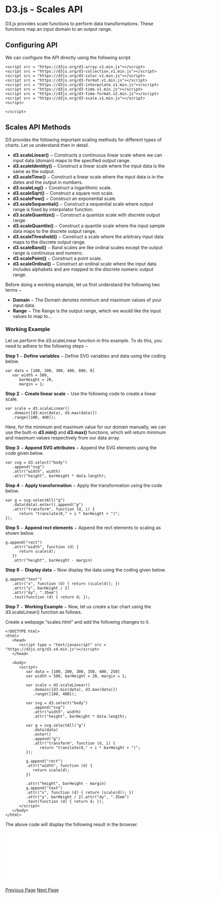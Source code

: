 # D3.js - Scales API
D3.js provides scale functions to perform data transformations. These functions map an input domain to an output range.

## Configuring API
We can configure the API directly using the following script.

```
<script src = "https://d3js.org/d3-array.v1.min.js"></script>
<script src = "https://d3js.org/d3-collection.v1.min.js"></script>
<script src = "https://d3js.org/d3-color.v1.min.js"></script>
<script src = "https://d3js.org/d3-format.v1.min.js"></script>
<script src = "https://d3js.org/d3-interpolate.v1.min.js"></script>
<script src = "https://d3js.org/d3-time.v1.min.js"></script>
<script src = "https://d3js.org/d3-time-format.v2.min.js"></script>
<script src = "https://d3js.org/d3-scale.v1.min.js"></script>
<script>

</script>
```
## Scales API Methods
D3 provides the following important scaling methods for different types of charts. Let us understand then in detail.

   * **d3.scaleLinear()** − Constructs a continuous linear scale where we can input data (domain) maps to the specified output range.
   * **d3.scaleIdentity()** − Construct a linear scale where the input data is the same as the output.
   * **d3.scaleTime()** − Construct a linear scale where the input data is in the dates and the output in numbers.
   * **d3.scaleLog()** − Construct a logarithmic scale.
   * **d3.scaleSqrt()** − Construct a square root scale.
   * **d3.scalePow()** − Construct an exponential scale.
   * **d3.scaleSequential()** − Construct a sequential scale where output range is fixed by interpolator function.
   * **d3.scaleQuantize()** − Construct a quantize scale with discrete output range.
   * **d3.scaleQuantile()** − Construct a quantile scale where the input sample data maps to the discrete output range.
   * **d3.scaleThreshold()** − Construct a scale where the arbitrary input data maps to the discrete output range.
   * **d3.scaleBand()** − Band scales are like ordinal scales except the output range is continuous and numeric.
   * **d3.scalePoint()** − Construct a point scale.
   * **d3.scaleOrdinal()** − Construct an ordinal scale where the input data includes alphabets and are mapped to the discrete numeric output range.

Before doing a working example, let us first understand the following two terms −

   * **Domain** − The Domain denotes minimum and maximum values of your input data.
   * **Range** − The Range is the output range, which we would like the input values to map to...

### Working Example
Let us perform the d3.scaleLinear function in this example. To do this, you need to adhere to the following steps −

**Step 1** − **Define variables** − Define SVG variables and data using the coding below.

```
var data = [100, 200, 300, 400, 800, 0]
   var width = 500, 
      barHeight = 20, 
      margin = 1;
```
**Step 2** − **Create linear scale** − Use the following code to create a linear scale.

```
var scale = d3.scaleLinear()
   .domain([d3.min(data), d3.max(data)])
   .range([100, 400]);
```
Here, for the minimum and maximum value for our domain manually, we can use the built-in **d3.min()** and **d3.max()** functions, which will return minimum and maximum values respectively from our data array.

**Step 3** − **Append SVG attributes** − Append the SVG elements using the code given below.

```
var svg = d3.select("body")
   .append("svg")
   .attr("width", width)
   .attr("height", barHeight * data.length);
```
**Step 4** − **Apply transformation** − Apply the transformation using the code below.

```
var g = svg.selectAll("g")
   .data(data).enter().append("g")
   .attr("transform", function (d, i) {
      return "translate(0," + i * barHeight + ")";
});
```
**Step 5** − **Append rect elements** − Append the rect elements to scaling as shown below.

```
g.append("rect")
   .attr("width", function (d) {
      return scale(d);
   })
   .attr("height", barHeight - margin)
```
**Step 6** − **Display data** − Now display the data using the coding given below.

```
g.append("text")
   .attr("x", function (d) { return (scale(d)); })
   .attr("y", barHeight / 2)
   .attr("dy", ".35em")
   .text(function (d) { return d; });
```
**Step 7** − **Working Example** − Now, let us create a bar chart using the d3.scaleLinear() function as follows. 

Create a webpage “scales.html” and add the following changes to it.

```
<!DOCTYPE html>
<html>
   <head>
      <script type = "text/javascript" src = "https://d3js.org/d3.v4.min.js"></script>
   </head>

   <body>
      <script>
         var data = [100, 200, 300, 350, 400, 250]
         var width = 500, barHeight = 20, margin = 1;
         
         var scale = d3.scaleLinear()
            .domain([d3.min(data), d3.max(data)])
            .range([100, 400]);
         
         var svg = d3.select("body")
            .append("svg")
            .attr("width", width)
            .attr("height", barHeight * data.length);
         
         var g = svg.selectAll("g")
            .data(data)
            .enter()
            .append("g")
            .attr("transform", function (d, i) {
               return "translate(0," + i * barHeight + ")";
         });
    
         g.append("rect")
         .attr("width", function (d) {
            return scale(d);
         })
         
         .attr("height", barHeight - margin)
         g.append("text")
         .attr("x", function (d) { return (scale(d)); })
         .attr("y", barHeight / 2).attr("dy", ".35em")
         .text(function (d) { return d; });
      </script>
   </body>
</html>
```
The above code will display the following result in the browser.

<iframe style="margin:5px;" frameborder="0" scrolling="0" width="660px" height="150px" src="../d3js/src/scales.htm"></iframe>


[Previous Page](../d3js/d3js_paths_api.md) [Next Page](../d3js/d3js_axis_api.md) 
